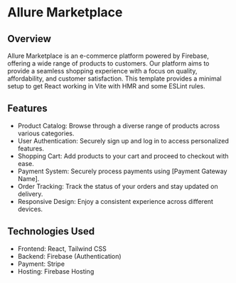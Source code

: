 # Allure Marketplace
## Overview
Allure Marketplace is an e-commerce platform powered by Firebase, offering a wide range of products to customers. Our platform aims to provide a seamless shopping experience with a focus on quality, affordability, and customer satisfaction.
This template provides a minimal setup to get React working in Vite with HMR and some ESLint rules.
## Features
- Product Catalog: Browse through a diverse range of products across various categories.
- User Authentication: Securely sign up and log in to access personalized features.
- Shopping Cart: Add products to your cart and proceed to checkout with ease.
- Payment System: Securely process payments using [Payment Gateway Name].
- Order Tracking: Track the status of your orders and stay updated on delivery.
- Responsive Design: Enjoy a consistent experience across different devices.
## Technologies Used
- Frontend: React, Tailwind CSS
- Backend: Firebase (Authentication)
- Payment: Stripe
- Hosting: Firebase Hosting

